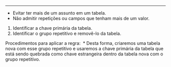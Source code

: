 ***

* Evitar ter mais de um assunto em um tabela.
* Não admitir repetições ou campos que tenham mais de um valor.

1. Identificar a chave primária da tabela.
2. Identificar o grupo repetitivo e removê-lo da tabela.

Procedimentos para aplicar a regra:
 * Desta forma, criaremos uma tabela nova com esse grupo repetitivo e usaremos a chave primária da tabela que está sendo quebrada como chave estrangeira dentro da tabela nova com o grupo repetitivo.